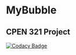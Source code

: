 # MyBubble
## CPEN 321 Project
[![Codacy Badge](https://app.codacy.com/project/badge/Grade/b1535279deab48cbb4665d7c66f5c902)](https://www.codacy.com?utm_source=github.com&amp;utm_medium=referral&amp;utm_content=emilydeutsch/MyBubble&amp;utm_campaign=Badge_Grade)
